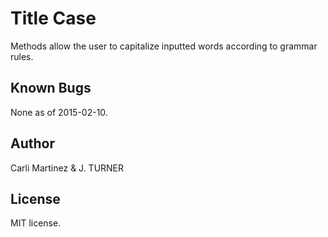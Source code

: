Title Case
======================

Methods allow the user to capitalize inputted words according to grammar rules.

Known Bugs
----------

None as of 2015-02-10.

Author
------

Carli Martinez & J. TURNER

License
-------

MIT license.
